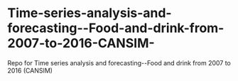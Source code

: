 # Time-series-analysis-and-forecasting--Food-and-drink-from-2007-to-2016-CANSIM-
Repo for Time series analysis and forecasting--Food and drink from 2007 to 2016 (CANSIM)
